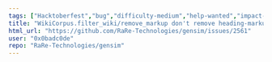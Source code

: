 ```yaml
---
tags: ["Hacktoberfest","bug","difficulty-medium","help-wanted","impact-LOW","reach-LOW"]
title: "WikiCorpus.filter_wiki/remove_markup don't remove heading-markup"
html_url: "https://github.com/RaRe-Technologies/gensim/issues/2561"
user: "0x0badc0de"
repo: "RaRe-Technologies/gensim"
---
```


